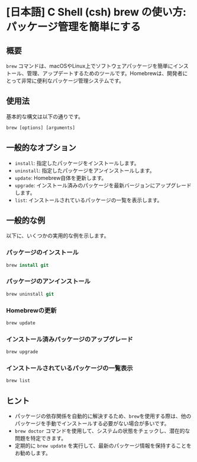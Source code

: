 # [日本語] C Shell (csh) brew の使い方: パッケージ管理を簡単にする

## 概要
`brew` コマンドは、macOSやLinux上でソフトウェアパッケージを簡単にインストール、管理、アップデートするためのツールです。Homebrewは、開発者にとって非常に便利なパッケージ管理システムです。

## 使用法
基本的な構文は以下の通りです。

```csh
brew [options] [arguments]
```

## 一般的なオプション
- `install`: 指定したパッケージをインストールします。
- `uninstall`: 指定したパッケージをアンインストールします。
- `update`: Homebrew自体を更新します。
- `upgrade`: インストール済みのパッケージを最新バージョンにアップグレードします。
- `list`: インストールされているパッケージの一覧を表示します。

## 一般的な例
以下に、いくつかの実用的な例を示します。

### パッケージのインストール
```csh
brew install git
```

### パッケージのアンインストール
```csh
brew uninstall git
```

### Homebrewの更新
```csh
brew update
```

### インストール済みパッケージのアップグレード
```csh
brew upgrade
```

### インストールされているパッケージの一覧表示
```csh
brew list
```

## ヒント
- パッケージの依存関係を自動的に解決するため、`brew`を使用する際は、他のパッケージを手動でインストールする必要がない場合が多いです。
- `brew doctor` コマンドを使用して、システムの状態をチェックし、潜在的な問題を特定できます。
- 定期的に `brew update` を実行して、最新のパッケージ情報を保持することをお勧めします。